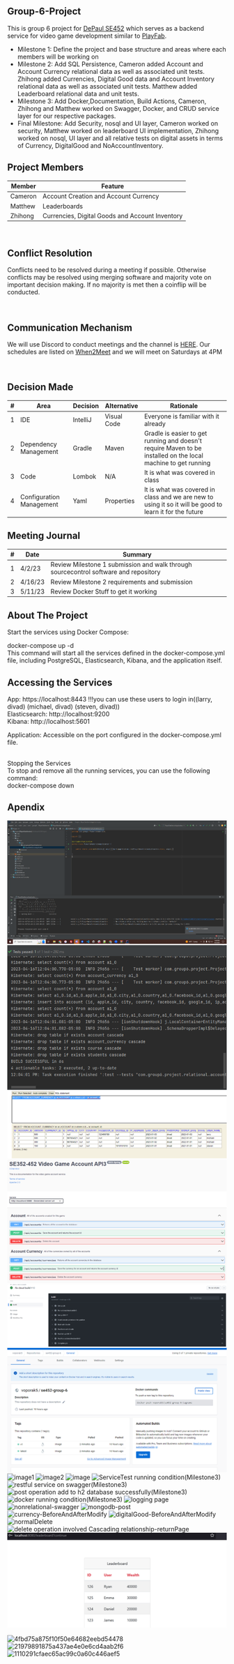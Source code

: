 ## Group-6-Project
This is group 6 project for [DePaul SE452](http://www.cdm.depaul.edu/academics/pages/courseinfo.aspx?Subject=SE&CatalogNbr=452) which serves as a backend service for video game development similar to [PlayFab](https://playfab.com/).
<br>
* Milestone 1: Define the project and base structure and areas where each members will be working on
* Milestone 2: Add SQL Persistence, Cameron added Account and Account Currency relational data as well as associated unit tests. Zhihong added Currencies, Digital Good data and Account Inventory relational data as well as associated unit tests. Matthew added Leaderboard relational data and unit tests.
* Milestone 3: Add Docker,Documentation, Build Actions, Cameron, Zhihong and Matthew worked on Swagger, Docker, and CRUD service layer for our respective packages.
* Final Milestone: Add Security, nosql and UI layer, Cameron worked on security, Matthew worked on leaderboard UI implementation, Zhihong worked on nosql, UI layer and all relative tests on digital assets in terms of Currency, DigitalGood and NoAccountInventory.

## Project Members

| Member | Feature
| ----------- | -----------
| Cameron | Account Creation and Account Currency
| Matthew | Leaderboards
| Zhihong | Currencies, Digital Goods and Account Inventory

<br/>

## Conflict Resolution
Conflicts need to be resolved during a meeting if possible. Otherwise conflicts may be resolved using merging software and majority vote on important decision making. If no majority is met then a coinflip will be conducted.

<br/>

## Communication Mechanism
We will use Discord to conduct meetings and the channel is [HERE](https://discord.gg/UEtEBERd).
Our schedules are listed on [When2Meet](https://www.when2meet.com/?19400023-628gl) and we will meet on Saturdays at 4PM

<br/>

## Decision Made
| # | Area  | Decision | Alternative | Rationale
| ----------- | ----------- | --- | --- |--- |
| 1 | IDE | IntelliJ |Visual Code | Everyone is familiar with it already
| 2 | Dependency Management  | Gradle | Maven | Gradle is easier to get running and doesn't require Maven to be installed on the local machine to get running
| 3 | Code  | Lombok | N/A | It is what was covered in class
| 4 | Configuration Management  | Yaml | Properties | It is what was covered in class and we are new to using it so it will be good to learn it for the future

## Meeting Journal
| # | Date | Summary |
| ----------- | ----------- | ---
| 1 | 4/2/23 | Review Milestone 1 submission and walk through sourcecontrol software and repository
| 2 | 4/16/23 | Review Milestone 2 requirements and submission
| 3 | 5/11/23 | Review Docker Stuff to get it working

## About The Project
Start the services using Docker Compose:<br>

docker-compose up -d<br>
This command will start all the services defined in the docker-compose.yml file, including PostgreSQL, Elasticsearch, Kibana, and the application itself.<br>

## Accessing the Services
App: https://localhost:8443    !!!you can use these users to login in((larry, divad)  (michael, divad)  (steven, divad))<br>
Elasticsearch: http://localhost:9200<br>
Kibana: http://localhost:5601<br>

Application: Accessible on the port configured in the docker-compose.yml file.<br><br>

Stopping the Services<br>
To stop and remove all the running services, you can use the following command:<br>
docker-compose down<br>

## Apendix
![Milestone 1 Screenshot](/img/milestone-1.png?raw=true "Milestone 1")
![Milestone 2 Screenshot](/img/milestone-2-account-working-code.png?raw=true "Milestone 2 Working Code")
![Milestone 2 Screenshot](/img/milestone-2-account-database.png?raw=true "Milestone 2 Working Account Data")
![Milestone 3 Screenshot](/img/milestone-3-account-service.png?raw=true "Milestone 3 Working Account Service Layer and Documentation")
![Milestone 3 Screenshot](/img/milestone-3-ci-cd.png?raw=true "Milestone 3 Working CI/CD")
![Milestone 3 Screenshot](/img/milestone-3-docker.png?raw=true "Milestone 3 Working Docker Upload")
![image1](https://user-images.githubusercontent.com/129224800/232379484-9a3e8617-4ed3-42a3-bf19-8901096a57cc.png)
![image2](https://user-images.githubusercontent.com/129224800/232379638-cf8f361d-8205-4dbc-98b8-df54d50be8bb.png)
![image](https://user-images.githubusercontent.com/129224800/232624999-791405cc-7954-441a-a5fd-a9caeb24f867.png)
![ServiceTest running condition(Milestone3)](https://github.com/DePaul-SE-352-452-Group-6/Group-6-Project/assets/129224800/33efe219-d956-49b5-8fae-ef7d210e1c24)
![restful service on swagger(Milestone3)](https://github.com/DePaul-SE-352-452-Group-6/Group-6-Project/assets/129224800/26ba8e64-936c-4af8-8651-94bc14cc8140)
![post operation add to h2 database successfully(Milestone3)](https://github.com/DePaul-SE-352-452-Group-6/Group-6-Project/assets/129224800/ba3b243c-3c74-4ffc-8839-cc308a5eb3f4)
![docker running condition(Milestone3)](https://github.com/DePaul-SE-352-452-Group-6/Group-6-Project/assets/129224800/a9fad559-cc6a-43a8-b7f6-3c0610f68328)
![logging page](https://github.com/DePaul-SE-352-452-Group-6/Group-6-Project/assets/129224800/aca41ff7-fe7e-401e-9186-614c81083a2e)
![nonrelational-swagger](https://github.com/DePaul-SE-352-452-Group-6/Group-6-Project/assets/129224800/b1abc140-dba7-4d06-aafb-c71ac250e374)
![mongodb-post](https://github.com/DePaul-SE-352-452-Group-6/Group-6-Project/assets/129224800/695ab039-fa09-45e8-9026-52da3b08d3a2)
![currency-BeforeAndAfterModify](https://github.com/DePaul-SE-352-452-Group-6/Group-6-Project/assets/129224800/3c5b7595-5a12-4fb5-a90b-da7f856ec209)
![digitalGood-BeforeAndAfterModify](https://github.com/DePaul-SE-352-452-Group-6/Group-6-Project/assets/129224800/d06933b8-f911-4839-a046-067936a78780)
![normalDelete](https://github.com/DePaul-SE-352-452-Group-6/Group-6-Project/assets/129224800/f897ccc2-64b6-4868-967d-625aa5c3cade)
![delete operation involved Cascading relationship-returnPage](https://github.com/DePaul-SE-352-452-Group-6/Group-6-Project/assets/129224800/ea8c28b2-bc7e-47bd-a80b-dbc9ef599620)
![Leaderboard HTML Representation](/img/final-leaderboard-html.png?raw=true "Leaderboard HTML")

![4fbd75a875f10f50e64682eebd54478](https://github.com/DePaul-SE-352-452-Group-6/Group-6-Project/assets/129224800/7e0fb351-5d1f-418f-9fe6-d8a7ceb77c65)
![21979891875a437ae4e0e6cd4aab2f6](https://github.com/DePaul-SE-352-452-Group-6/Group-6-Project/assets/129224800/de27b335-5752-4abc-a6ed-341312495919)
![1110291cfaec65ac99c0a60c446aef5](https://github.com/DePaul-SE-352-452-Group-6/Group-6-Project/assets/129224800/6a872f55-98d1-46e5-936d-6dfd9429d395)




